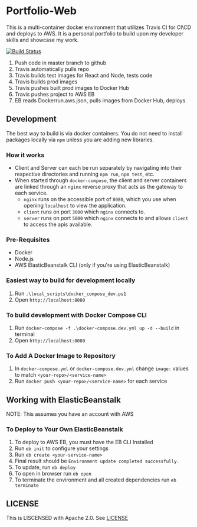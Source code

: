 # Portfolio-Web

This is a multi-container docker environment that utilizes Travis CI for CI\CD and deploys to AWS.
It is a personal portfolio to build upon my developer skills and showcase my work.


[![Build Status](https://travis-ci.org/alex-gagnon/Portfolio-Web.svg?branch=main)](https://travis-ci.org/github/alex-gagnon/Portfolio-Web)

1. Push code in master branch to github
2. Travis automatically pulls repo
3. Travis builds test images for React and Node, tests code
4. Travis builds prod images
5. Travis pushes built prod images to Docker Hub
6. Travis pushes project to AWS EB
7. EB reads Dockerrun.aws.json, pulls images from Docker Hub, deploys

## Development

The best way to build is via docker containers. You do not need to install packages locally via `npm` unless you
are adding new libraries.

### How it works

* Client and Server can each be run separately by navigating into their respective directories and running `npm run`, `npm test`, etc.
* When started through `docker-compose`, the client and server containers are linked through an `nginx` reverse proxy that acts as the
gateway to each service.
    * `nginx` runs on the accessible port of `8080`, which you use when opening `localhost` to view the application.
    * `client` runs on port `3000` which `nginx` connects to.
    * `server` runs on port `5000` which `nginx` connects to and allows `client` to access the apis available.

### Pre-Requisites

* Docker
* Node.js
* AWS ElasticBeanstalk CLI (only if you're using ElasticBeanstalk)

### Easiest way to build for development locally

1. Run `.\local_scripts\docker_compose_dev.ps1`
2. Open `http://localhost:8080`

### To build development with Docker Compose CLI

1. Run `docker-compose -f .\docker-compose.dev.yml up -d --build` in terminal
2. Open `http://localhost:8080`

### To Add A Docker Image to Repository

1. In `docker-compose.yml` or `docker-compose.dev.yml` change `image:` values to match `<your-repo>/<service-name>`
2. Run `docker push <your-repo>/<service-name>` for each service

## Working with ElasticBeanstalk

NOTE: This assumes you have an account with AWS

### To Deploy to Your Own ElasticBeanstalk

1. To deploy to AWS EB, you must have the EB CLI Installed
2. Run `eb init` to configure your settings
3. Run `eb create <your-service-name>`
4. Final result should be `Environment update completed successfully.`
5. To update, run `eb deploy`
6. To open in browser run `eb open`
7. To terminate the environment and all created dependencies run `eb terminate`

## LICENSE

This is LISCENSED with Apache 2.0. See [LICENSE](LICENSE)